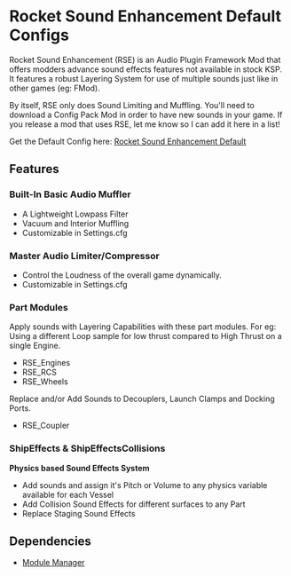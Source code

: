 # Rocket Sound Enhancement Default Configs
Rocket Sound Enhancement (RSE) is an Audio Plugin Framework Mod that offers modders advance sound effects features not available in stock KSP. 
It features a robust Layering System for use of multiple sounds just like in other games (eg: FMod). 

By itself, RSE only does Sound Limiting and Muffling. You'll need to download a Config Pack Mod in order to have new sounds in your game.
If you release a mod that uses RSE, let me know so I can add it here in a list!

Get the Default Config here:
[Rocket Sound Enhancement Default](https://github.com/ensou04/RocketSoundEnhancementDefault)


## Features
### Built-In Basic Audio Muffler
- A Lightweight Lowpass Filter
- Vacuum and Interior Muffling
- Customizable in Settings.cfg

### Master Audio Limiter/Compressor
- Control the Loudness of the overall game dynamically.
- Customizable in Settings.cfg

### Part Modules
Apply sounds with Layering Capabilities with these part modules. 
For eg: Using a different Loop sample for low thrust compared to High Thrust on a single Engine.
- RSE_Engines
- RSE_RCS
- RSE_Wheels

Replace and/or Add Sounds to Decouplers, Launch Clamps and Docking Ports.
- RSE_Coupler

### ShipEffects & ShipEffectsCollisions 
**Physics based Sound Effects System**
- Add sounds and assign it's Pitch or Volume to any physics variable available for each Vessel
- Add Collision Sound Effects for different surfaces to any Part
- Replace Staging Sound Effects

## Dependencies
- [Module Manager](https://github.com/sarbian/ModuleManager)
